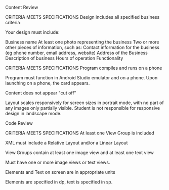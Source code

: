 Content Review

CRITERIA
MEETS SPECIFICATIONS
Design includes all specified business criteria

Your design must include:

Business name
At least one photo representing the business
Two or more other pieces of information, such as:
Contact information for the business (eg phone number, email address, website)
Address of the Business
Description of business
Hours of operation
Functionality

CRITERIA
MEETS SPECIFICATIONS
Program compiles and runs on a phone

Program must function in Android Studio emulator and on a phone. Upon launching on a phone, the card appears.

Content does not appear "cut off"

Layout scales responsively for screen sizes in portrait mode, with no part of any images only partially visible. Student is not responsible for responsive design in landscape mode.

Code Review

CRITERIA
MEETS SPECIFICATIONS
At least one View Group is included

XML must include a Relative Layout and/or a Linear Layout

View Groups contain at least one image view and at least one text view

Must have one or more image views or text views.

Elements and Text on screen are in appropriate units

Elements are specified in dp, text is specified in sp.

